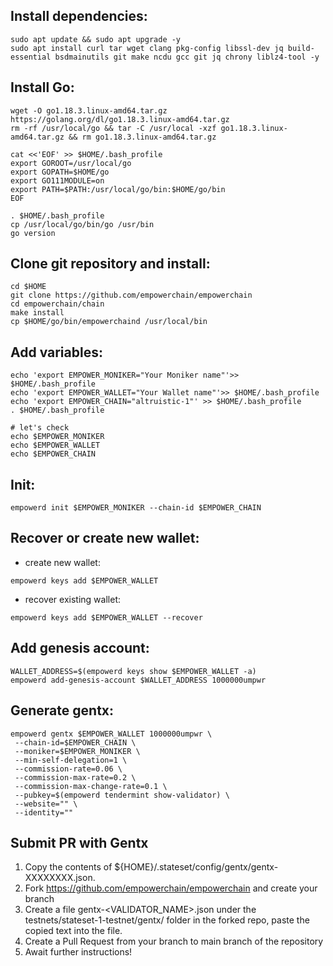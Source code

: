 ## Install dependencies:
```
sudo apt update && sudo apt upgrade -y
sudo apt install curl tar wget clang pkg-config libssl-dev jq build-essential bsdmainutils git make ncdu gcc git jq chrony liblz4-tool -y
```
## Install Go:
```
wget -O go1.18.3.linux-amd64.tar.gz https://golang.org/dl/go1.18.3.linux-amd64.tar.gz
rm -rf /usr/local/go && tar -C /usr/local -xzf go1.18.3.linux-amd64.tar.gz && rm go1.18.3.linux-amd64.tar.gz

cat <<'EOF' >> $HOME/.bash_profile
export GOROOT=/usr/local/go
export GOPATH=$HOME/go
export GO111MODULE=on
export PATH=$PATH:/usr/local/go/bin:$HOME/go/bin
EOF

. $HOME/.bash_profile
cp /usr/local/go/bin/go /usr/bin
go version
```
## Clone git repository and install:
```
cd $HOME
git clone https://github.com/empowerchain/empowerchain
cd empowerchain/chain
make install
cp $HOME/go/bin/empowerchaind /usr/local/bin
```
## Add variables:
```
echo 'export EMPOWER_MONIKER="Your Moniker name"'>> $HOME/.bash_profile
echo 'export EMPOWER_WALLET="Your Wallet name"'>> $HOME/.bash_profile
echo 'export EMPOWER_CHAIN="altruistic-1"' >> $HOME/.bash_profile
. $HOME/.bash_profile

# let's check
echo $EMPOWER_MONIKER
echo $EMPOWER_WALLET
echo $EMPOWER_CHAIN
```
## Init:
```
empowerd init $EMPOWER_MONIKER --chain-id $EMPOWER_CHAIN
```
## Recover or create new wallet:
* create new wallet:
```
empowerd keys add $EMPOWER_WALLET
```
* recover existing wallet:
```
empowerd keys add $EMPOWER_WALLET --recover
```
## Add genesis account:
```
WALLET_ADDRESS=$(empowerd keys show $EMPOWER_WALLET -a)
empowerd add-genesis-account $WALLET_ADDRESS 1000000umpwr
```
## Generate gentx:
```
empowerd gentx $EMPOWER_WALLET 1000000umpwr \
 --chain-id=$EMPOWER_CHAIN \
 --moniker=$EMPOWER_MONIKER \
 --min-self-delegation=1 \
 --commission-rate=0.06 \
 --commission-max-rate=0.2 \
 --commission-max-change-rate=0.1 \
 --pubkey=$(empowerd tendermint show-validator) \
 --website="" \
 --identity=""
```
## Submit PR with Gentx
1. Copy the contents of ${HOME}/.stateset/config/gentx/gentx-XXXXXXXX.json.
2. Fork https://github.com/empowerchain/empowerchain  and create your branch
3. Create a file gentx-<VALIDATOR_NAME>.json under the testnets/stateset-1-testnet/gentx/ folder in the forked repo, paste the copied text into the file.
4. Create a Pull Request from your branch to main branch of the repository
5. Await further instructions!
